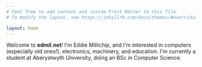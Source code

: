 ```yaml
---
# Feel free to add content and custom Front Matter to this file.
# To modify the layout, see https://jekyllrb.com/docs/themes/#overriding-theme-defaults

layout: home
---
```

Welcome to __edmil.net__! I'm Eddie Millichip, and I'm interested in computers (especially old ones!), electronics, machinery, and education. I'm currently a student at Aberystwyth University, doing an BSc in Computer Science. 
